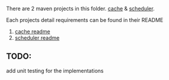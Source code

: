 There are 2 maven projects in this folder. [cache](./cache) & [scheduler](./scheduler).

Each projects detail requirements can be found in their README

1. [cache readme](./cache/README.MD) 
2. [scheduler readme](./scheduler/README.MD) 

## TODO:
add unit testing for the implementations
